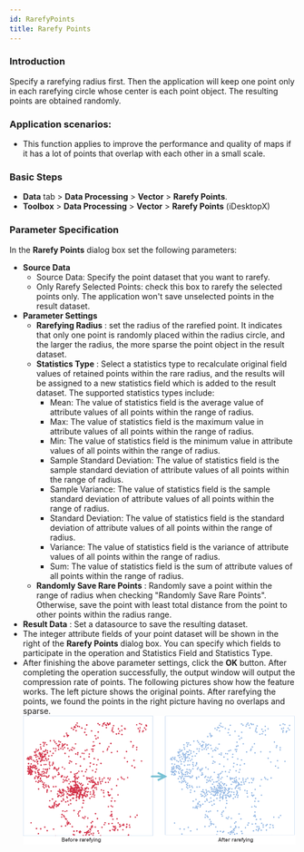 ```yaml
---
id: RarefyPoints
title: Rarefy Points
---
```

### Introduction

Specify a rarefying radius first. Then the application will keep one point
only in each rarefying circle whose center is each point object. The resulting
points are obtained randomly.

### Application scenarios:

* This function applies to improve the performance and quality of maps if it has a lot of points that overlap with each other in a small scale.

### Basic Steps

* **Data** tab > **Data Processing** > **Vector** > **Rarefy Points**.
* **Toolbox** > **Data Processing** > **Vector** > **Rarefy Points** (iDesktopX)

### Parameter Specification

In the **Rarefy Points** dialog box set the following parameters:

* **Source Data**
  * Source Data: Specify the point dataset that you want to rarefy.
  * Only Rarefy Selected Points: check this box to rarefy the selected points only. The application won't save unselected points in the result dataset.
* **Parameter Settings**
  * **Rarefying Radius** : set the radius of the rarefied point. It indicates that only one point is randomly placed within the radius circle, and the larger the radius, the more sparse the point object in the result dataset.
  * **Statistics Type** : Select a statistics type to recalculate original field values of retained points within the rare radius, and the results will be assigned to a new statistics field which is added to the result dataset. The supported statistics types include: 
    * Mean: The value of statistics field is the average value of attribute values of all points within the range of radius.
    * Max: The value of statistics field is the maximum value in attribute values of all points within the range of radius.
    * Min: The value of statistics field is the minimum value in attribute values of all points within the range of radius.
    * Sample Standard Deviation: The value of statistics field is the sample standard deviation of attribute values of all points within the range of radius.
    * Sample Variance: The value of statistics field is the sample standard deviation of attribute values of all points within the range of radius.
    * Standard Deviation: The value of statistics field is the standard deviation of attribute values of all points within the range of radius.
    * Variance: The value of statistics field is the variance of attribute values of all points within the range of radius.
    * Sum: The value of statistics field is the sum of attribute values of all points within the range of radius.
  * **Randomly Save Rare Points** : Randomly save a point within the range of radius when checking "Randomly Save Rare Points". Otherwise, save the point with least total distance from the point to other points within the radius range. 
* **Result Data** : Set a datasource to save the resulting dataset.
* The integer attribute fields of your point dataset will be shown in the right of the **Rarefy Points** dialog box. You can specify which fields to participate in the operation and Statistics Field and Statistics Type. 
* After finishing the above parameter settings, click the **OK** button. After completing the operation successfully, the output window will output the compression rate of points. The following pictures show how the feature works. The left picture shows the original points. After rarefying the points, we found the points in the right picture having no overlaps and sparse.
![](img/RarefyPointsResult.png)  

